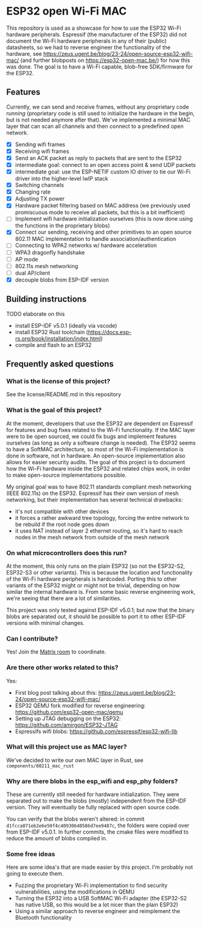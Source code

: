 # ESP32 open Wi-Fi MAC

This repository is used as a showcase for how to use the ESP32 Wi-Fi hardware peripherals. Espressif (the manufacturer of the ESP32) did not document the Wi-Fi hardware peripherals in any of their (public) datasheets, so we had to reverse engineer the functionality of the hardware, see https://zeus.ugent.be/blog/23-24/open-source-esp32-wifi-mac/ (and further blobposts on https://esp32-open-mac.be/) for how this was done. The goal is to have a Wi-Fi capable, blob-free SDK/firmware for the ESP32.

## Features

Currently, we can send and receive frames, without any proprietary code *running* (proprietary code is still used to initialize the hardware in the begin, but is not needed anymore after that). We've implemented a minimal MAC layer that can scan all channels and then connect to a predefined open network.

- [X] Sending wifi frames
- [X] Receiving wifi frames
- [X] Send an ACK packet as reply to packets that are sent to the ESP32
- [X] intermediate goal: connect to an open access point & send UDP packets
- [X] intermediate goal: use the ESP-NETIF custom IO driver to tie our Wi-Fi driver into the higher-level lwIP stack
- [x] Switching channels
- [x] Changing rate
- [x] Adjusting TX power
- [X] Hardware packet filtering based on MAC address (we previously used promiscuous mode to receive all packets, but this is a bit inefficient)
- [ ] Implement wifi hardware initialization ourselves (this is now done using the functions in the proprietary blobs)
- [x] Connect our sending, receiving and other primitives to an open source 802.11 MAC implementation to handle association/authentication
- [ ] Connecting to WPA2 networks w/ hardware acceleration
- [ ] WPA3 dragonfly handshake
- [ ] AP mode
- [ ] 802.11s mesh networking
- [ ] dual AP/client
- [x] decouple blobs from ESP-IDF version

## Building instructions

TODO elaborate on this

- install ESP-IDF v5.0.1 (ideally via vscode)
- install ESP32 Rust toolchain (https://docs.esp-rs.org/book/installation/index.html)
- compile and flash to an ESP32

## Frequently asked questions

### What is the license of this project?

See the license/README.md in this repository

### What is the goal of this project?

At the moment, developers that use the ESP32 are dependent on Espressif for features and bug fixes related to the Wi-Fi functionality. If the MAC layer were to be open sourced, we could fix bugs and implement features ourselves (as long as only a software change is needed). The ESP32 seems to have a SoftMAC architecture, so most of the Wi-Fi implementation is done in software, not in hardware. An open-source implementation also allows for easier security audits. The goal of this project is to document how the Wi-Fi hardware inside the ESP32 and related chips work, in order to make open-source implementations possible.

My original goal was to have 802.11 standards compliant mesh networking (IEEE 802.11s) on the ESP32. Espressif has their own version of mesh networking, but their implementation has several technical drawbacks:

- it's not compatible with other devices
- it forces a rather awkward tree topology, forcing the entire network to be rebuild if the root node goes down
- it uses NAT instead of layer 2 ethernet routing, so it's hard to reach nodes in the mesh network from outside of the mesh network

### On what microcontrollers does this run?

At the moment, this only runs on the plain ESP32 (so not the ESP32-S2, ESP32-S3 or other variants).
This is because the location and functionality of the Wi-Fi hardware peripherals is hardcoded.
Porting this to other variants of the ESP32 might or might not be trivial, depending on how similar the internal hardware is. From some basic reverse engineering work, we're seeing that there are a lot of similarities.

This project was only tested against ESP-IDF v5.0.1; but now that the binary blobs are separated out, it should be possible to port it to other ESP-IDF versions with minimal changes.

### Can I contribute?

Yes! Join the [Matrix room](https://matrix.to/#/#esp32-open-mac:matrix.org) to coordinate.

### Are there other works related to this?

Yes:

- First blog post talking about this: https://zeus.ugent.be/blog/23-24/open-source-esp32-wifi-mac/
- ESP32 QEMU fork modified for reverse engineering: https://github.com/esp32-open-mac/qemu
- Setting up JTAG debugging on the ESP32: https://github.com/amirgon/ESP32-JTAG
- Espressifs wifi blobs: https://github.com/espressif/esp32-wifi-lib

### What will this project use as MAC layer?

We've decided to write our own MAC layer in Rust, see `components/80211_mac_rust`

### Why are there blobs in the esp_wifi and esp_phy folders?

These are currently still needed for hardware initialization. They were separated out to make the blobs (mostly) independent from the ESP-IDF version. They will eventually be fully replaced with open source code.

You can verify that the blobs weren't altered: in commit `d1fcca071eb2e6e50f4c40930640586d7ee9487c`, the folders were copied over from ESP-IDF v5.0.1. In further commits, the cmake files were modified to reduce the amount of blobs compiled in.

### Some free ideas

Here are some idea's that are made easier by this project. I'm probably not going to execute them.

- Fuzzing the proprietary Wi-Fi implementation to find security vulnerabilities, using the modifications in QEMU
- Turning the ESP32 into a USB SoftMAC Wi-Fi adapter (the ESP32-S2 has native USB, so this would be a lot nicer than the plain ESP32)
- Using a similar approach to reverse engineer and reimplement the Bluetooth functionality
